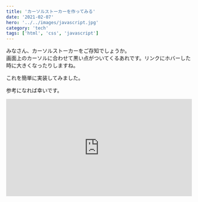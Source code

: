 ```yaml
---
title: 'カーソルストーカーを作ってみる'
date: '2021-02-07'
hero: '../../images/javascript.jpg'
category: 'tech'
tags: ['html', 'css', 'javascript']
---
```


みなさん、カーソルストーカーをご存知でしょうか。  
画面上のカーソルに合わせて黒い点がついてくるあれです。リンクにホバーした時に大きくなったりしますね。

これを簡単に実装してみました。

参考になれば幸いです。

<iframe height="265" style="width: 100%;" scrolling="no" title="mouse-stalker" src="https://codepen.io/g-logic24/embed/VwmaMgy?height=265&theme-id=light&default-tab=js,result" frameborder="no" loading="lazy" allowtransparency="true" allowfullscreen="true">
  See the Pen <a href='https://codepen.io/g-logic24/pen/VwmaMgy'>mouse-stalker</a> by iwata
  (<a href='https://codepen.io/g-logic24'>@g-logic24</a>) on <a href='https://codepen.io'>CodePen</a>.
</iframe>
